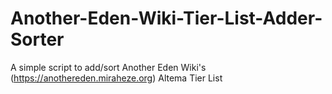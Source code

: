 # Another-Eden-Wiki-Tier-List-Adder-Sorter
A simple script to add/sort Another Eden Wiki's (https://anothereden.miraheze.org) Altema Tier List
